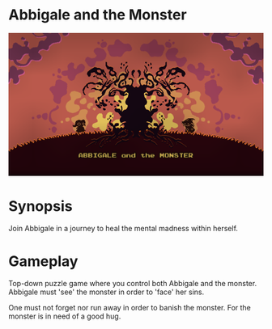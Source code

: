 Abbigale and the Monster
========================

![Hey! It's me!](https://github.com/ddionisio/1GAM_02_Taurus/blob/master/Taurus/Screenshots/main.png)

Synopsis
========
Join Abbigale in a journey to heal the mental madness within herself.

Gameplay
========
Top-down puzzle game where you control both Abbigale and the monster. Abbigale must 'see' the monster in order to 'face' her sins.

One must not forget nor run away in order to banish the monster. For the monster is in need of a good hug.
